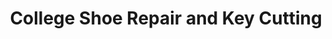 ---
title: "College Shoe Repair and Key Cutting"
url: /toronto/college-shoe-repair-and-key-cutting/
shop: shoes
---